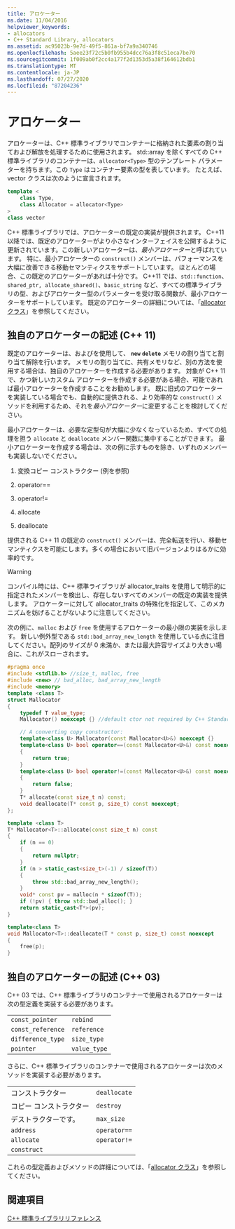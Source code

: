 ```yaml
---
title: アロケーター
ms.date: 11/04/2016
helpviewer_keywords:
- allocators
- C++ Standard Library, allocators
ms.assetid: ac95023b-9e7d-49f5-861a-bf7a9a340746
ms.openlocfilehash: 5aee23f72c5b0fb955b4dcc76a3f8c51eca7be70
ms.sourcegitcommit: 1f009ab0f2cc4a177f2d1353d5a38f164612bdb1
ms.translationtype: MT
ms.contentlocale: ja-JP
ms.lasthandoff: 07/27/2020
ms.locfileid: "87204236"
---
```

# <a name="allocators"></a>アロケーター

アロケーターは、C++ 標準ライブラリでコンテナーに格納された要素の割り当ておよび解放を処理するために使用されます。 std::array を除くすべての C++ 標準ライブラリのコンテナーは、`allocator<Type>` 型のテンプレート パラメーターを持ちます。この `Type` はコンテナー要素の型を表しています。 たとえば、vector クラスは次のように宣言されます。

```cpp
template <
    class Type,
    class Allocator = allocator<Type>
>
class vector
```

C++ 標準ライブラリでは、アロケーターの既定の実装が提供されます。 C++11 以降では、既定のアロケーターがより小さなインターフェイスを公開するように更新されています。この新しいアロケーターは、*最小アロケーター*と呼ばれています。 特に、最小アロケーターの `construct()` メンバーは、パフォーマンスを大幅に改善できる移動セマンティクスをサポートしています。 ほとんどの場合、この既定のアロケーターがあれば十分です。 C++11 では、`std::function`、`shared_ptr, allocate_shared()`、`basic_string` など、すべての標準ライブラリの型、およびアロケーター型のパラメーターを受け取る関数が、最小アロケーターをサポートしています。  既定のアロケーターの詳細については、「[allocator クラス](allocator-class.md)」を参照してください。

## <a name="writing-your-own-allocator-c11"></a>独自のアロケーターの記述 (C++ 11)

既定のアロケーターは、およびを使用して、 **`new`** **`delete`** メモリの割り当てと割り当て解除を行います。 メモリの割り当てに、共有メモリなど、別の方法を使用する場合は、独自のアロケーターを作成する必要があります。 対象が C++ 11 で、かつ新しいカスタム アロケーターを作成する必要がある場合、可能であれば最小アロケーターを作成することをお勧めします。 既に旧式のアロケーターを実装している場合でも、自動的に提供される、より効率的な `construct()` メソッドを利用するため、それを*最小アロケーター*に変更することを検討してください。

最小アロケーターは、必要な定型句が大幅に少なくなっているため、すべての処理を担う `allocate` と `deallocate` メンバー関数に集中することができます。 最小アロケーターを作成する場合は、次の例に示すものを除き、いずれのメンバーも実装しないでください。

1. 変換コピー コンストラクター (例を参照)

1. operator==

1. operator!=

1. allocate

1. deallocate

提供される C++ 11 の既定の `construct()` メンバーは、完全転送を行い、移動セマンティクスを可能にします。多くの場合において旧バージョンよりはるかに効率的です。

> [!WARNING]
> コンパイル時には、C++ 標準ライブラリが allocator_traits を使用して明示的に指定されたメンバーを検出し、存在しないすべてのメンバーの既定の実装を提供します。 アロケーターに対して allocator_traits の特殊化を指定して、このメカニズムを妨げることがないように注意してください。

次の例に、`malloc` および `free` を使用するアロケーターの最小限の実装を示します。 新しい例外型である `std::bad_array_new_length` を使用している点に注目してください。配列のサイズが 0 未満か、または最大許容サイズより大きい場合に、これがスローされます。

```cpp
#pragma once
#include <stdlib.h> //size_t, malloc, free
#include <new> // bad_alloc, bad_array_new_length
#include <memory>
template <class T>
struct Mallocator
{
    typedef T value_type;
    Mallocator() noexcept {} //default ctor not required by C++ Standard Library

    // A converting copy constructor:
    template<class U> Mallocator(const Mallocator<U>&) noexcept {}
    template<class U> bool operator==(const Mallocator<U>&) const noexcept
    {
        return true;
    }
    template<class U> bool operator!=(const Mallocator<U>&) const noexcept
    {
        return false;
    }
    T* allocate(const size_t n) const;
    void deallocate(T* const p, size_t) const noexcept;
};

template <class T>
T* Mallocator<T>::allocate(const size_t n) const
{
    if (n == 0)
    {
        return nullptr;
    }
    if (n > static_cast<size_t>(-1) / sizeof(T))
    {
        throw std::bad_array_new_length();
    }
    void* const pv = malloc(n * sizeof(T));
    if (!pv) { throw std::bad_alloc(); }
    return static_cast<T*>(pv);
}

template<class T>
void Mallocator<T>::deallocate(T * const p, size_t) const noexcept
{
    free(p);
}
```

## <a name="writing-your-own-allocator-c03"></a>独自のアロケーターの記述 (C++ 03)

C++ 03 では、C++ 標準ライブラリのコンテナーで使用されるアロケーターは次の型定義を実装する必要があります。

|||
|-|-|
|`const_pointer`|`rebind`|
|`const_reference`|`reference`|
|`difference_type`|`size_type`|
|`pointer`|`value_type`|

さらに、C++ 標準ライブラリのコンテナーで使用されるアロケーターは次のメソッドを実装する必要があります。

|||
|-|-|
|コンストラクター|`deallocate`|
|コピー コンストラクター|`destroy`|
|デストラクターです。|`max_size`|
|`address`|`operator==`|
|`allocate`|`operator!=`|
|`construct`||

これらの型定義およびメソッドの詳細については、「[allocator クラス](allocator-class.md)」を参照してください。

## <a name="see-also"></a>関連項目

[C++ 標準ライブラリリファレンス](cpp-standard-library-reference.md)

